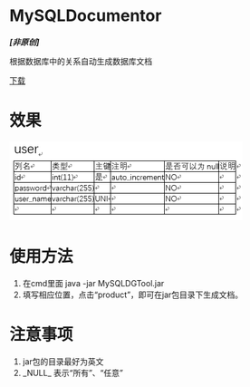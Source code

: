 # MySQLDocumentor
***[非原创]***

根据数据库中的关系自动生成数据库文档

[下载](https://raw.githubusercontent.com/xdkxlk/MySQLDocumentor/master/trunk/MySQLDGTool.jar)
# 效果
![img](img/img.png)
# 使用方法
1. 在cmd里面
   java -jar MySQLDGTool.jar
2. 填写相应位置，点击“product”，即可在jar包目录下生成文档。

# 注意事项
1. jar包的目录最好为英文
2. \_NULL\_ 表示“所有”、“任意”
